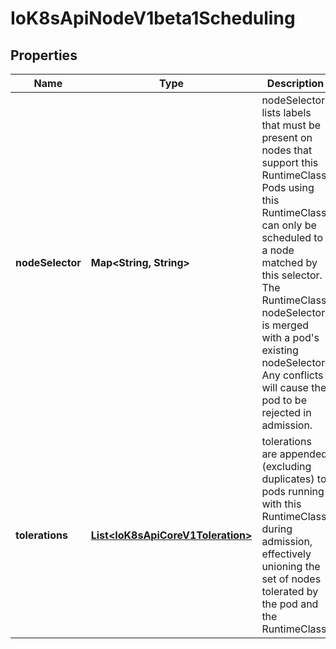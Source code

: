 
# IoK8sApiNodeV1beta1Scheduling

## Properties
Name | Type | Description | Notes
------------ | ------------- | ------------- | -------------
**nodeSelector** | **Map&lt;String, String&gt;** | nodeSelector lists labels that must be present on nodes that support this RuntimeClass. Pods using this RuntimeClass can only be scheduled to a node matched by this selector. The RuntimeClass nodeSelector is merged with a pod&#39;s existing nodeSelector. Any conflicts will cause the pod to be rejected in admission. |  [optional]
**tolerations** | [**List&lt;IoK8sApiCoreV1Toleration&gt;**](IoK8sApiCoreV1Toleration.md) | tolerations are appended (excluding duplicates) to pods running with this RuntimeClass during admission, effectively unioning the set of nodes tolerated by the pod and the RuntimeClass. |  [optional]



